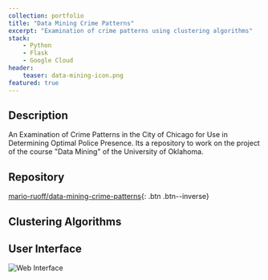 ```yaml
---
collection: portfolio
title: "Data Mining Crime Patterns"
excerpt: "Examination of crime patterns using clustering algorithms"
stack:
    - Python
    - Flask
    - Google Cloud
header:
    teaser: data-mining-icon.png
featured: true
---
```


## Description
An Examination of Crime Patterns in the City of Chicago for Use in Determining Optimal Police Presence. Its a repository to work on the project of the course "Data Mining" of the University of Oklahoma.

## Repository
[mario-ruoff/data-mining-crime-patterns](https://github.com/mario-ruoff/data-mining-crime-patterns){: .btn .btn--inverse}

## Clustering Algorithms


## User Interface
![Web Interface](/images/data-mining-screenshot-1.png)